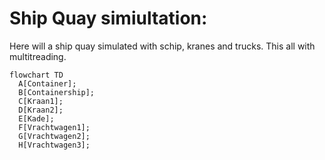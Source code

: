 # Ship Quay simiultation:

Here will a ship quay simulated with schip, kranes and trucks. This all with multitreading.

```mermaid
flowchart TD
  A[Container];
  B[Containership];
  C[Kraan1];
  D[Kraan2];
  E[Kade];
  F[Vrachtwagen1];
  G[Vrachtwagen2];
  H[Vrachtwagen3];
```
